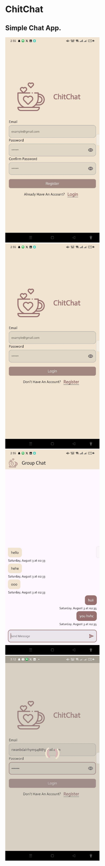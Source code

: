 # ChitChat

## Simple Chat App.

<div>
  <img src = "https://github.com/Rwan00/ChitChat/blob/main/screenshots/1.jpg" width = "300">
  <img src = "https://github.com/Rwan00/ChitChat/blob/main/screenshots/2.jpg" width = "300">
</div>

<div>
  <img src = "https://github.com/Rwan00/ChitChat/blob/main/screenshots/3.jpg" width = "300">
  <img src = "https://github.com/Rwan00/ChitChat/blob/main/screenshots/4.jpg" width = "300">
</div>
